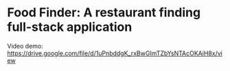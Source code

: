 # Food Finder: A restaurant finding full-stack application

Video demo: https://drive.google.com/file/d/1uPnbddgK_rxBwGImTZbYsNTAcOKAiH8x/view
